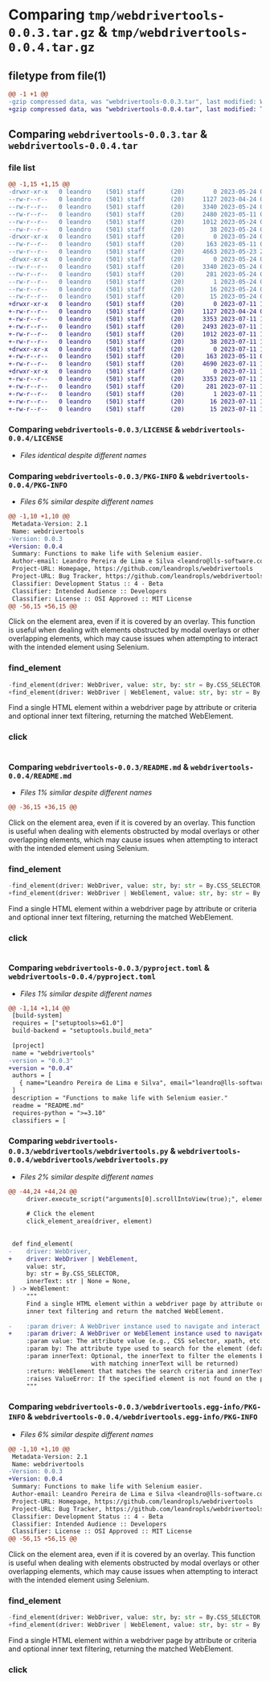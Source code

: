 # Comparing `tmp/webdrivertools-0.0.3.tar.gz` & `tmp/webdrivertools-0.0.4.tar.gz`

## filetype from file(1)

```diff
@@ -1 +1 @@
-gzip compressed data, was "webdrivertools-0.0.3.tar", last modified: Wed May 24 00:49:04 2023, max compression
+gzip compressed data, was "webdrivertools-0.0.4.tar", last modified: Tue Jul 11 19:54:18 2023, max compression
```

## Comparing `webdrivertools-0.0.3.tar` & `webdrivertools-0.0.4.tar`

### file list

```diff
@@ -1,15 +1,15 @@
-drwxr-xr-x   0 leandro    (501) staff       (20)        0 2023-05-24 00:49:04.961232 webdrivertools-0.0.3/
--rw-r--r--   0 leandro    (501) staff       (20)     1127 2023-04-24 02:15:44.000000 webdrivertools-0.0.3/LICENSE
--rw-r--r--   0 leandro    (501) staff       (20)     3340 2023-05-24 00:49:04.961094 webdrivertools-0.0.3/PKG-INFO
--rw-r--r--   0 leandro    (501) staff       (20)     2480 2023-05-11 02:02:57.000000 webdrivertools-0.0.3/README.md
--rw-r--r--   0 leandro    (501) staff       (20)     1012 2023-05-24 00:48:26.000000 webdrivertools-0.0.3/pyproject.toml
--rw-r--r--   0 leandro    (501) staff       (20)       38 2023-05-24 00:49:04.961263 webdrivertools-0.0.3/setup.cfg
-drwxr-xr-x   0 leandro    (501) staff       (20)        0 2023-05-24 00:49:04.958874 webdrivertools-0.0.3/webdrivertools/
--rw-r--r--   0 leandro    (501) staff       (20)      163 2023-05-11 01:56:46.000000 webdrivertools-0.0.3/webdrivertools/__init__.py
--rw-r--r--   0 leandro    (501) staff       (20)     4663 2023-05-23 21:48:05.000000 webdrivertools-0.0.3/webdrivertools/webdrivertools.py
-drwxr-xr-x   0 leandro    (501) staff       (20)        0 2023-05-24 00:49:04.960880 webdrivertools-0.0.3/webdrivertools.egg-info/
--rw-r--r--   0 leandro    (501) staff       (20)     3340 2023-05-24 00:49:04.000000 webdrivertools-0.0.3/webdrivertools.egg-info/PKG-INFO
--rw-r--r--   0 leandro    (501) staff       (20)      281 2023-05-24 00:49:04.000000 webdrivertools-0.0.3/webdrivertools.egg-info/SOURCES.txt
--rw-r--r--   0 leandro    (501) staff       (20)        1 2023-05-24 00:49:04.000000 webdrivertools-0.0.3/webdrivertools.egg-info/dependency_links.txt
--rw-r--r--   0 leandro    (501) staff       (20)       16 2023-05-24 00:49:04.000000 webdrivertools-0.0.3/webdrivertools.egg-info/requires.txt
--rw-r--r--   0 leandro    (501) staff       (20)       15 2023-05-24 00:49:04.000000 webdrivertools-0.0.3/webdrivertools.egg-info/top_level.txt
+drwxr-xr-x   0 leandro    (501) staff       (20)        0 2023-07-11 19:54:18.190835 webdrivertools-0.0.4/
+-rw-r--r--   0 leandro    (501) staff       (20)     1127 2023-04-24 02:15:44.000000 webdrivertools-0.0.4/LICENSE
+-rw-r--r--   0 leandro    (501) staff       (20)     3353 2023-07-11 19:54:18.190735 webdrivertools-0.0.4/PKG-INFO
+-rw-r--r--   0 leandro    (501) staff       (20)     2493 2023-07-11 19:53:33.000000 webdrivertools-0.0.4/README.md
+-rw-r--r--   0 leandro    (501) staff       (20)     1012 2023-07-11 19:53:05.000000 webdrivertools-0.0.4/pyproject.toml
+-rw-r--r--   0 leandro    (501) staff       (20)       38 2023-07-11 19:54:18.190862 webdrivertools-0.0.4/setup.cfg
+drwxr-xr-x   0 leandro    (501) staff       (20)        0 2023-07-11 19:54:18.190096 webdrivertools-0.0.4/webdrivertools/
+-rw-r--r--   0 leandro    (501) staff       (20)      163 2023-05-11 01:56:46.000000 webdrivertools-0.0.4/webdrivertools/__init__.py
+-rw-r--r--   0 leandro    (501) staff       (20)     4690 2023-07-11 19:53:05.000000 webdrivertools-0.0.4/webdrivertools/webdrivertools.py
+drwxr-xr-x   0 leandro    (501) staff       (20)        0 2023-07-11 19:54:18.190606 webdrivertools-0.0.4/webdrivertools.egg-info/
+-rw-r--r--   0 leandro    (501) staff       (20)     3353 2023-07-11 19:54:18.000000 webdrivertools-0.0.4/webdrivertools.egg-info/PKG-INFO
+-rw-r--r--   0 leandro    (501) staff       (20)      281 2023-07-11 19:54:18.000000 webdrivertools-0.0.4/webdrivertools.egg-info/SOURCES.txt
+-rw-r--r--   0 leandro    (501) staff       (20)        1 2023-07-11 19:54:18.000000 webdrivertools-0.0.4/webdrivertools.egg-info/dependency_links.txt
+-rw-r--r--   0 leandro    (501) staff       (20)       16 2023-07-11 19:54:18.000000 webdrivertools-0.0.4/webdrivertools.egg-info/requires.txt
+-rw-r--r--   0 leandro    (501) staff       (20)       15 2023-07-11 19:54:18.000000 webdrivertools-0.0.4/webdrivertools.egg-info/top_level.txt
```

### Comparing `webdrivertools-0.0.3/LICENSE` & `webdrivertools-0.0.4/LICENSE`

 * *Files identical despite different names*

### Comparing `webdrivertools-0.0.3/PKG-INFO` & `webdrivertools-0.0.4/PKG-INFO`

 * *Files 6% similar despite different names*

```diff
@@ -1,10 +1,10 @@
 Metadata-Version: 2.1
 Name: webdrivertools
-Version: 0.0.3
+Version: 0.0.4
 Summary: Functions to make life with Selenium easier.
 Author-email: Leandro Pereira de Lima e Silva <leandro@lls-software.com>
 Project-URL: Homepage, https://github.com/leandropls/webdrivertools
 Project-URL: Bug Tracker, https://github.com/leandropls/webdrivertools/issues
 Classifier: Development Status :: 4 - Beta
 Classifier: Intended Audience :: Developers
 Classifier: License :: OSI Approved :: MIT License
@@ -56,15 +56,15 @@
 ```
 
 Click on the element area, even if it is covered by an overlay. This function is useful when dealing with elements obstructed by modal overlays or other overlapping elements, which may cause issues when attempting to interact with the intended element using Selenium.
 
 ### find_element
 
 ```python
-find_element(driver: WebDriver, value: str, by: str = By.CSS_SELECTOR, innerText: str | None = None) -> WebElement
+find_element(driver: WebDriver | WebElement, value: str, by: str = By.CSS_SELECTOR, innerText: str | None = None) -> WebElement
 ```
 
 Find a single HTML element within a webdriver page by attribute or criteria and optional inner text filtering, returning the matched WebElement.
 
 ### click
 
 ```python
```

### Comparing `webdrivertools-0.0.3/README.md` & `webdrivertools-0.0.4/README.md`

 * *Files 1% similar despite different names*

```diff
@@ -36,15 +36,15 @@
 ```
 
 Click on the element area, even if it is covered by an overlay. This function is useful when dealing with elements obstructed by modal overlays or other overlapping elements, which may cause issues when attempting to interact with the intended element using Selenium.
 
 ### find_element
 
 ```python
-find_element(driver: WebDriver, value: str, by: str = By.CSS_SELECTOR, innerText: str | None = None) -> WebElement
+find_element(driver: WebDriver | WebElement, value: str, by: str = By.CSS_SELECTOR, innerText: str | None = None) -> WebElement
 ```
 
 Find a single HTML element within a webdriver page by attribute or criteria and optional inner text filtering, returning the matched WebElement.
 
 ### click
 
 ```python
```

### Comparing `webdrivertools-0.0.3/pyproject.toml` & `webdrivertools-0.0.4/pyproject.toml`

 * *Files 1% similar despite different names*

```diff
@@ -1,14 +1,14 @@
 [build-system]
 requires = ["setuptools>=61.0"]
 build-backend = "setuptools.build_meta"
 
 [project]
 name = "webdrivertools"
-version = "0.0.3"
+version = "0.0.4"
 authors = [
   { name="Leandro Pereira de Lima e Silva", email="leandro@lls-software.com" },
 ]
 description = "Functions to make life with Selenium easier."
 readme = "README.md"
 requires-python = ">=3.10"
 classifiers = [
```

### Comparing `webdrivertools-0.0.3/webdrivertools/webdrivertools.py` & `webdrivertools-0.0.4/webdrivertools/webdrivertools.py`

 * *Files 2% similar despite different names*

```diff
@@ -44,24 +44,24 @@
     driver.execute_script("arguments[0].scrollIntoView(true);", element)
 
     # Click the element
     click_element_area(driver, element)
 
 
 def find_element(
-    driver: WebDriver,
+    driver: WebDriver | WebElement,
     value: str,
     by: str = By.CSS_SELECTOR,
     innerText: str | None = None,
 ) -> WebElement:
     """
     Find a single HTML element within a webdriver page by attribute or criteria and optional
     inner text filtering and return the matched WebElement.
 
-    :param driver: A WebDriver instance used to navigate and interact with the page
+    :param driver: A WebDriver or WebElement instance used to navigate and interact with the page
     :param value: The attribute value (e.g., CSS selector, xpath, etc.) to use in element search
     :param by: The attribute type used to search for the element (default: By.CSS_SELECTOR)
     :param innerText: Optional, the innerText to filter the elements by (if provided, only elements
                       with matching innerText will be returned)
     :return: WebElement that matches the search criteria and innerText (if provided)
     :raises ValueError: If the specified element is not found on the page
     """
```

### Comparing `webdrivertools-0.0.3/webdrivertools.egg-info/PKG-INFO` & `webdrivertools-0.0.4/webdrivertools.egg-info/PKG-INFO`

 * *Files 6% similar despite different names*

```diff
@@ -1,10 +1,10 @@
 Metadata-Version: 2.1
 Name: webdrivertools
-Version: 0.0.3
+Version: 0.0.4
 Summary: Functions to make life with Selenium easier.
 Author-email: Leandro Pereira de Lima e Silva <leandro@lls-software.com>
 Project-URL: Homepage, https://github.com/leandropls/webdrivertools
 Project-URL: Bug Tracker, https://github.com/leandropls/webdrivertools/issues
 Classifier: Development Status :: 4 - Beta
 Classifier: Intended Audience :: Developers
 Classifier: License :: OSI Approved :: MIT License
@@ -56,15 +56,15 @@
 ```
 
 Click on the element area, even if it is covered by an overlay. This function is useful when dealing with elements obstructed by modal overlays or other overlapping elements, which may cause issues when attempting to interact with the intended element using Selenium.
 
 ### find_element
 
 ```python
-find_element(driver: WebDriver, value: str, by: str = By.CSS_SELECTOR, innerText: str | None = None) -> WebElement
+find_element(driver: WebDriver | WebElement, value: str, by: str = By.CSS_SELECTOR, innerText: str | None = None) -> WebElement
 ```
 
 Find a single HTML element within a webdriver page by attribute or criteria and optional inner text filtering, returning the matched WebElement.
 
 ### click
 
 ```python
```

